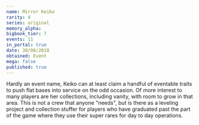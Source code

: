 ```yaml
---
name: Mirror Keiko
rarity: 4
series: original
memory_alpha:
bigbook_tier: 7
events: 11
in_portal: true
date: 30/08/2018
obtained: Event
mega: false
published: true
---
```


Hardly an event name, Keiko can at least claim a handful of eventable traits to push flat bases into service on the odd occasion. Of more interest to many players are her collections, including vanity, with room to grow in that area. This is not a crew that anyone "needs", but is there as a leveling project and collection stuffer for players who have graduated past the part of the game where they use their super rares for day to day operations.
